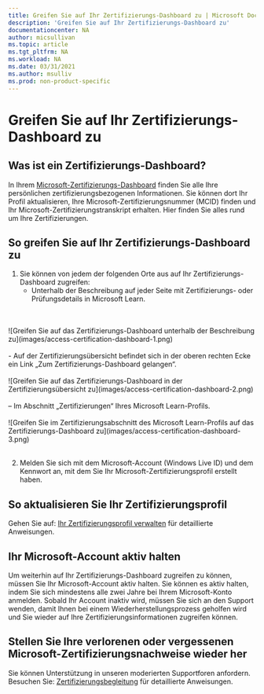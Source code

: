 ```yaml
---
title: Greifen Sie auf Ihr Zertifizierungs-Dashboard zu | Microsoft Docs
description: 'Greifen Sie auf Ihr Zertifizierungs-Dashboard zu' 
documentationcenter: NA 
author: micsullivan
ms.topic: article
ms.tgt_pltfrm: NA
ms.workload: NA
ms.date: 03/31/2021
ms.author: msulliv
ms.prod: non-product-specific
---
```

# Greifen Sie auf Ihr Zertifizierungs-Dashboard zu

## Was ist ein Zertifizierungs-Dashboard?

In Ihrem [Microsoft-Zertifizierungs-Dashboard](https://aka.ms/certdashboard) finden Sie alle Ihre persönlichen zertifizierungsbezogenen Informationen. Sie können dort Ihr Profil aktualisieren, Ihre Microsoft-Zertifizierungsnummer (MCID) finden und Ihr Microsoft-Zertifizierungstranskript erhalten. Hier finden Sie alles rund um Ihre Zertifizierungen.

## So greifen Sie auf Ihr Zertifizierungs-Dashboard zu

1. Sie können von jedem der folgenden Orte aus auf Ihr Zertifizierungs-Dashboard zugreifen:
    - Unterhalb der Beschreibung auf jeder Seite mit Zertifizierungs- oder Prüfungsdetails in Microsoft Learn.
<br/>
<br/>
![Greifen Sie auf das Zertifizierungs-Dashboard unterhalb der Beschreibung zu](images/access-certification-dashboard-1.png)
<br/>
<br/>
    - Auf der Zertifizierungsübersicht befindet sich in der oberen rechten Ecke ein Link „Zum Zertifizierungs-Dashboard gelangen“.
<br/>
<br/>
![Greifen Sie auf das Zertifizierungs-Dashboard in der Zertifizierungsübersicht zu](images/access-certification-dashboard-2.png)
<br/>
<br/>
    – Im Abschnitt „Zertifizierungen“ Ihres Microsoft Learn-Profils.
<br/>
<br/>
![Greifen Sie im Zertifizierungsabschnitt des Microsoft Learn-Profils auf das Zertifizierungs-Dashboard zu](images/access-certification-dashboard-3.png)
<br/>
<br/>

2. Melden Sie sich mit dem Microsoft-Account (Windows Live ID) und dem Kennwort an, mit dem Sie Ihr Microsoft-Zertifizierungsprofil erstellt haben.

## So aktualisieren Sie Ihr Zertifizierungsprofil

Gehen Sie auf: [Ihr Zertifizierungsprofil verwalten](/learn/certifications/manage-certification-profile) für detaillierte Anweisungen.

## Ihr Microsoft-Account aktiv halten

Um weiterhin auf Ihr Zertifizierungs-Dashboard zugreifen zu können, müssen Sie Ihr Microsoft-Account aktiv halten. Sie können es aktiv halten, indem Sie sich mindestens alle zwei Jahre bei Ihrem Microsoft-Konto anmelden. Sobald Ihr Account inaktiv wird, müssen Sie sich an den Support wenden, damit Ihnen bei einem Wiederherstellungsprozess geholfen wird und Sie wieder auf Ihre Zertifizierungsinformationen zugreifen können.

## Stellen Sie Ihre verlorenen oder vergessenen Microsoft-Zertifizierungsnachweise wieder her

Sie können Unterstützung in unseren moderierten Supportforen anfordern. Besuchen Sie: [Zertifizierungsbegleitung](/learn/certifications/help) für detaillierte Anweisungen.